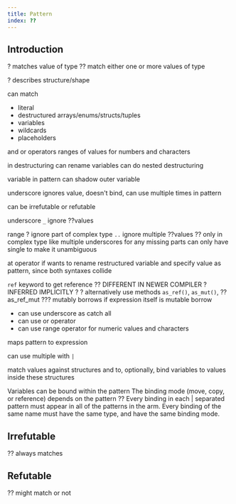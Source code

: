 ```yaml
---
title: Pattern
index: ??
---
```




## Introduction

? matches value of type
?? match either one or more values of type

? describes structure/shape

can match
- literal
- destructured arrays/enums/structs/tuples
- variables
- wildcards
- placeholders

and or operators
ranges of values for numbers and characters

in destructuring can rename variables
can do nested destructuring

variable in pattern can shadow outer variable

underscore ignores value, doesn't bind, can use multiple times in pattern

can be irrefutable or refutable

underscore
`_`
ignore ??values

range
? ignore part of complex type
`..`
ignore multiple ??values
?? only in complex type
like multiple underscores for any missing parts
can only have single to make it unambiguous

at operator if wants to rename restructured variable and specify value as pattern, since both syntaxes collide

`ref` keyword to get reference ?? DIFFERENT IN NEWER COMPILER ? INFERRED IMPLICITLY ?
? alternatively use methods `as_ref()`, `as_mut()`, ??as_ref_mut
??? mutably borrows if expression itself is mutable borrow

- can use underscore as catch all
- can use or operator
- can use range operator for numeric values and characters

maps pattern to expression

can use multiple with `|`

match values against structures and to, optionally, bind variables to values inside these structures

Variables can be bound within the pattern
The binding mode (move, copy, or reference) depends on the pattern
?? Every binding in each | separated pattern must appear in all of the patterns in the arm. Every binding of the same name must have the same type, and have the same binding mode.



## Irrefutable

?? always matches

## Refutable

?? might match or not



